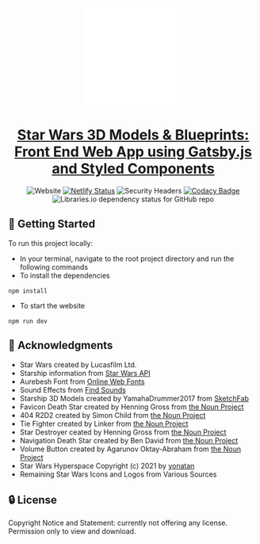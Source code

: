 <div align="center">
  <img width="200" src="src/assets/icon.png" alt="Star Wars 3D Models and Blueprints logo">
  
  # [Star Wars 3D Models & Blueprints: Front End Web App using Gatsby.js and Styled Components](https://starwars-spaceships.netlify.app/)
  ![Website](https://img.shields.io/website?down_color=red&down_message=offline&up_color=brightgreen&up_message=online&url=https%3A%2F%2Fstarwars-spaceships.netlify.app%2F)
  [![Netlify Status](https://api.netlify.com/api/v1/badges/38f18c28-cd52-40e3-97d5-7043dd2a2ec2/deploy-status)](https://app.netlify.com/sites/starwars-spaceships/deploys)
  ![Security Headers](https://img.shields.io/security-headers?url=https%3A%2F%2Fstarwars-spaceships.netlify.app%2F)
  [![Codacy Badge](https://app.codacy.com/project/badge/Grade/351fc2b221cd446c8659065715d758ac)](https://www.codacy.com/gh/JacobGrisham/Gatsby.js-and-Styled-Components/dashboard?utm_source=github.com&amp;utm_medium=referral&amp;utm_content=JacobGrisham/Gatsby.js-and-Styled-Components&amp;utm_campaign=Badge_Grade)
  ![Libraries.io dependency status for GitHub repo](https://img.shields.io/librariesio/github/jacobgrisham/Gatsby.js-and-Styled-Components)
</div>

## 🚀 Getting Started
To run this project locally:
- In your terminal, navigate to the root project directory and run the following commands
- To install the dependencies
```
npm install
```
- To start the website
```
npm run dev
```

## 📣 Acknowledgments
- Star Wars created by Lucasfilm Ltd.
- Starship information from [Star Wars API](https://swapi.dev/)
- Aurebesh Font from [Online Web Fonts](https://www.onlinewebfonts.com/download/ad4908c2b00349b5ccefeb6be87ce49c)
- Sound Effects from [Find Sounds](https://www.findsounds.com/ISAPI/search.dll?start=21&keywords=Star%20Wars&seed=40)
- Starship 3D Models created by YamahaDrummer2017 from [SketchFab](https://sketchfab.com/yamahadrummer2017)
- Favicon Death Star created by Henning Gross from [the Noun Project](https://thenounproject.com/search/?q=death+star&i=1007126)
- 404 R2D2 created by Simon Child from [the Noun Project](https://thenounproject.com/search/?q=droid+star+wars&i=367715)
- Tie Fighter created by Linker from [the Noun Project](https://thenounproject.com/search/?q=tie+fighter&i=2202280)
- Star Destroyer ceated by Henning Gross from [the Noun Project](https://thenounproject.com/search/?q=star+destroyer&i=994294)
- Navigation Death Star created by Ben David from [the Noun Project](https://thenounproject.com/search/?q=death+star&i=1571954)
- Volume Button created by Agarunov Oktay-Abraham from [the Noun Project](https://thenounproject.com/search/?q=volume&i=576880)
- Star Wars Hyperspace Copyright (c) 2021 by [yonatan](https://codepen.io/ybensira/pen/byYNBZ)
- Remaining Star Wars Icons and Logos from Various Sources

## 🔒 License
Copyright Notice and Statement: currently not offering any license. Permission only to view and download.
